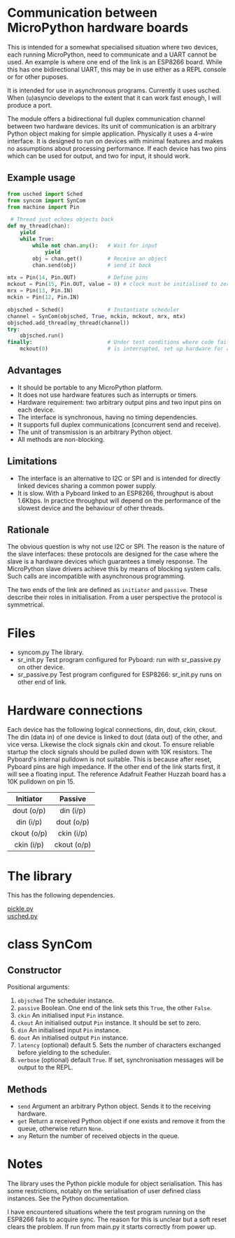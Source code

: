 # Communication between MicroPython hardware boards

This is intended for a somewhat specialised situation where two devices, each running MicroPython,
need to communicate and a UART cannot be used. An example is where one end of the link is an
ESP8266 board. While this has one bidirectional UART, this may be in use either as a REPL console
or for other puposes.

It is intended for use in asynchronous programs. Currently it uses usched. When (u)asyncio develops
to the extent that it can work fast enough, I will produce a port.

The module offers a bidirectional full duplex communication channel between two hardware devices.
Its unit of communication is an arbitrary Python object making for simple application. Physically
it uses a 4-wire interface. It is designed to run on devices with minimal features and makes no
assumptions about processing performance. If each device has two pins which can be used for output,
and two for input, it should work.

## Example usage

```python
from usched import Sched
from syncom import SynCom
from machine import Pin

 # Thread just echoes objects back
def my_thread(chan):
    yield
    while True:
        while not chan.any():   # Wait for input
            yield
        obj = chan.get()        # Receive an object
        chan.send(obj)          # send it back

mtx = Pin(14, Pin.OUT)          # Define pins
mckout = Pin(15, Pin.OUT, value = 0) # clock must be initialised to zero.
mrx = Pin(13, Pin.IN)
mckin = Pin(12, Pin.IN)

objsched = Sched()              # Instantiate scheduler
channel = SynCom(objsched, True, mckin, mckout, mrx, mtx)
objsched.add_thread(my_thread(channel))
try:
    objsched.run()
finally:                        # Under test conditions where code fails or
    mckout(0)                   # is interrupted, set up hardware for a re-run
```

## Advantages

 * It should be portable to any MicroPython platform.
 * It does not use hardware features such as interrupts or timers.
 * Hardware requirement: two arbitrary output pins and two input pins on each device.
 * The interface is synchronous, having no timing dependencies.
 * It supports full duplex communications (concurrent send and receive).
 * The unit of transmission is an arbitrary Python object.
 * All methods are non-blocking.

## Limitations

 * The interface is an alternative to I2C or SPI and is intended for directly linked devices
 sharing a common power supply.
 * It is slow. With a Pyboard linked to an ESP8266, throughput is about 1.6Kbps. In practice
 throughput will depend on the performance of the slowest device and the behaviour of other
 threads.

## Rationale

The obvious question is why not use I2C or SPI. The reason is the nature of the slave interfaces:
these protocols are designed for the case where the slave is a hardware devices which guarantees a
timely response. The MicroPython slave drivers achieve this by means of blocking system calls.
Such calls are incompatible with asynchronous programming.

The two ends of the link are defined as ``initiator`` and ``passive``. These describe their roles
in initialisation. From a user perspective the protocol is symmetrical.

# Files

 * syncom.py The library.
 * sr_init.py Test program configured for Pyboard: run with sr_passive.py on other device.
 * sr_passive.py Test program configured for ESP8266: sr_init.py runs on other end of link.

# Hardware connections

Each device has the following logical connections, din, dout, ckin, ckout. The din (data in) of one
device is linked to dout (data out) of the other, and vice versa. Likewise the clock signals ckin
and ckout. To ensure reliable startup the clock signals should be pulled down with 10K resistors.
The Pyboard's internal pulldown is not suitable. This is because after reset, Pyboard pins are high
impedance. If the other end of the link starts first, it will see a floating input. The reference
Adafruit Feather Huzzah board has a 10K pulldown on pin 15.

| Initiator   | Passive     |
|:-----------:|:-----------:|
| dout  (o/p) | din   (i/p) |
| din   (i/p) | dout  (o/p) |
| ckout (o/p) | ckin  (i/p) |
| ckin  (i/p) | ckout (o/p) |

# The library

This has the following dependencies.

[pickle.py](https://github.com/micropython/micropython-lib/tree/master/pickle)  
[usched.py](https://github.com/peterhinch/Micropython-scheduler.git)

# class SynCom

## Constructor

Positional arguments:

 1. ``objsched`` The scheduler instance.
 2. ``passive`` Boolean. One end of the link sets this ``True``, the other ``False``.
 3. ``ckin`` An initialised input ``Pin`` instance.
 4. ``ckout`` An initialised output ``Pin`` instance. It should be set to zero.
 5. ``din`` An initialised input ``Pin`` instance.
 6. ``dout`` An initialised output ``Pin`` instance.
 7. ``latency`` (optional) default 5. Sets the number of characters exchanged before yielding to
 the scheduler.
 8. ``verbose`` (optional) default ``True``. If set, synchronisation messages will be output to the
 REPL.

## Methods

 * ``send`` Argument an arbitrary Python object. Sends it to the receiving hardware.
 * ``get`` Return a received Python object if one exists and remove it from the queue, otherwise
 return ``None``.
 * ``any`` Return the number of received objects in the queue.

# Notes

The library uses the Python pickle module for object serialisation. This has some restrictions,
notably on the serialisation of user defined class instances. See the Python documentation.

I have encountered situations where the test program running on the ESP8266 fails to acquire sync.
The reason for this is unclear but a soft reset clears the problem. If run from main.py it starts
correctly from power up.

